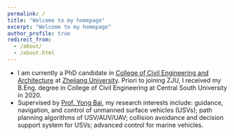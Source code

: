 ```yaml
---
permalink: /
title: "Welcome to my homepage"
excerpt: "Welcome to my homepage"
author_profile: true
redirect_from: 
  - /about/
  - /about.html
---
```


- I am currently a PhD candidate in [College of Civil Engineering and Architecture](http://www.ccea.zju.edu.cn.http.jxutcmtsg.proxy.jxutcm.edu.cn/main.htm) at [Zhejiang University](https://www.zju.edu.cn/english/). Priori to joining ZJU, I received my B.Eng. degree in College of Civil Engineering at Central South University in 2020.
- Supervised by [Prof. Yong Bai](https://person.zju.edu.cn/0010294), my research interests include: guidance, navigation, and control of unmanned surface vehicles (USVs); path planning algorithms of USV/AUV/UAV; collision avoidance and decision support system for USVs; advanced control for marine vehicles.


